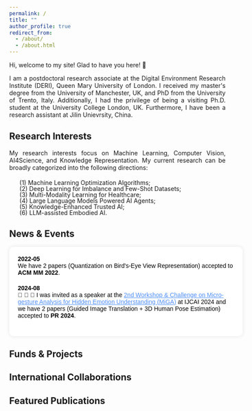 ```yaml
---
permalink: /
title: ""
author_profile: true
redirect_from: 
  - /about/
  - /about.html
---
```


<!-- **Daqian Shi** -->

Hi, welcome to my site! Glad to have you here! 👋

<div style="width: 100%; text-align: justify; margin-bottom: 20px;">
I am a postdoctoral research associate at the Digital Environment Research Institute (DERI), Queen Mary University of London. I received my master's degree from the University of Manchester, UK, and PhD from the University of Trento, Italy. Additionally, I had the privilege of being a visiting Ph.D. student at the University College London, UK. Furthermore, I have been a research assistant at Jilin Unievrsity, China. 
</div>

Research Interests
---------
<div style="width: 100%; text-align: justify; margin-bottom: 20px;">
  My research interests focus on Machine Learning, Computer Vision, AI4Science, and Knowledge Representation. My current research can be broadly categorized into the following directions:
  <!-- My research interests focus on <strong>Machine Learning</strong>, <strong>Computer Vision</strong>, <strong>AI4Science</strong>, and <strong>Knowledge Representation</strong>. My current research can be broadly categorized into the following directions: -->

</div>


<ol style="list-style-type: none; margin-top: 10px; line-height: 1;">
  <li>(1) Machine Learning Optimization Algorithms;</li>
  <li>(2) Deep Learning for Imbalance and Few-Shot Datasets;</li>
  <li>(3) Multi-Modality Learning for Healthcare;</li>
  <li>(4) Large Language Models Powered AI Agents;</li>
  <li>(5) Knowledge-Enhanced Trusted AI;</li>
  <li>(6) LLM-assisted Embodied AI.</li>
</ol>


<!-- I will commence my postdoctoral research associate position at the Digital Environment Research Institute (DERI), Queen Mary University of London, in September 2024. My research interests focus on machine learning, computer vision, knowledge representation, and AI for science. I received my PhD from the Department of Information Engineering and Computer Science (ranked 1st in computer science in Italy) at the University of Trento, under the supervision of [Prof. Fausto Giunchiglia](https://scholar.google.com/citations?user=yDTC2DgAAAAJ&hl=en), Fellow of the European Academy of Sciences and the European Association for Artificial Intelligence. I was a visiting researcher at University College London (UCL) from 2022 to 2023, conducting research on AI for science projects. During my research career, I have published numerous papers as the first author or primary collaborator in top-tier journals and conferences (including ACM MM, CVPR, IJCAI, KBS, ACL, EMNLP, and FOIS) in the AI field, with 400+ citations. -->

News & Events
--------

<div style="width: 100%; max-height: 500px; overflow-y: auto; padding: 20px; background-color: #ffffff; color: #000; border-radius: 10px; font-family: Arial, sans-serif; box-shadow: 0 0 10px rgba(0, 0, 0, 0.1);">

<div style="margin-bottom: 20px;">
  <strong>2022-05</strong><br>
  We have 2 papers (Quantization on Bird's-Eye View Representation) accepted to <strong>ACM MM 2022</strong>.
</div>


<div style="margin-bottom: 20px;">
  <strong>2024-08</strong><br>
  🎉 🎉 🎉 I was invited as a speaker at the <a href="#" style="color: #4f8ef7;">2nd Workshop & Challenge on Micro-gesture Analysis for Hidden Emotion Understanding (MiGA)</a> at IJCAI 2024 and we have 2 papers (Guided Image Translation + 3D Human Pose Estimation) accepted to <strong>PR 2024</strong>.
</div>


</div>


Funds & Projects
---------

International Collaborations
---------


Featured Publications
---------

